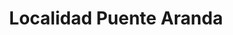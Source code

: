 ---
title: Localidad Puente Aranda
url: /localidad-puente-aranda/
latitude: 4.635
longitude: -74.111
---
